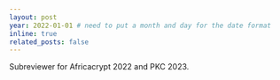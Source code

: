 ```yaml
---
layout: post
year: 2022-01-01 # need to put a month and day for the date format
inline: true
related_posts: false
---
```


Subreviewer for Africacrypt 2022 and PKC 2023.